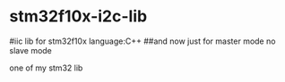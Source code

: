 stm32f10x-i2c-lib
====================

#iic lib for stm32f10x  language:C++
##and now just for master mode no slave mode

one of my stm32 lib

